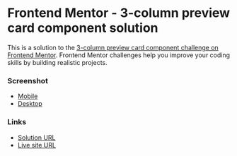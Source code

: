 # Frontend Mentor - 3-column preview card component solution

This is a solution to the [3-column preview card component challenge on Frontend Mentor](https://www.frontendmentor.io/challenges/3column-preview-card-component-pH92eAR2-). Frontend Mentor challenges help you improve your coding skills by building realistic projects. 

### Screenshot
- [Mobile](/images/sc-mobile.png)
- [Desktop](/images/sc-desktop.png)

### Links

- [Solution URL](https://www.frontendmentor.io/solutions/nft-preview-card-Qxs-VpCGaQ)
- [Live site URL](https://belalsalah74.github.io/3-col-preview-card/)